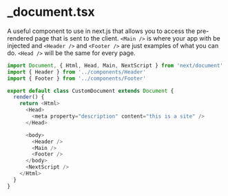 # _document.tsx

A useful component to use in next.js that allows you to access the pre-rendered page that is sent to the client. ```<Main />``` is where your app with be injected and ```<Header />``` and ```<Footer />``` are just examples of what you can do. ```<Head />``` will be the same for every page.

```javascript
import Document, { Html, Head, Main, NextScript } from 'next/document'
import { Header } from '../components/Header'
import { Footer } from '../components/Footer'

export default class CustomDocument extends Document {
  render() {
    return <Html>
      <Head>
        <meta property="description" content="this is a site" />
      </Head>

      <body>
        <Header />
        <Main />
        <Footer />
      </body>
      <NextScript />
    </Html>
  }
}
```
